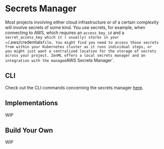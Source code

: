 # Secrets Manager

Most projects involving either cloud infrastructure or of a certain complexity will involve secrets of some kind. You
use secrets, for example, when connecting to AWS, which requires an `access_key_id` and a `secret_access_key which it (
usually) stores in your `~/.aws/credentials` file.
You might find you need to access those secrets from within your Kubernetes cluster as it runs individual steps, or you
might just want a centralized location for the storage of secrets across your project. ZenML offers a local secrets
manager and an integration with the managed `AWS Secrets Manager`.

## CLI

Check out the CLI commands concerning the secrets manager
[here](https://apidocs.zenml.io/latest/cli/#zenml.cli--setting-up-a-secrets-manager).

## Implementations 

WIP

## Build Your Own

WIP
